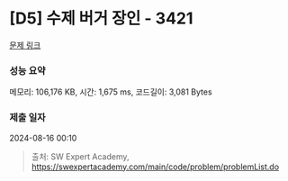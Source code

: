 # [D5] 수제 버거 장인 - 3421 

[문제 링크](https://swexpertacademy.com/main/code/problem/problemDetail.do?contestProbId=AWErcQmKy6kDFAXi) 

### 성능 요약

메모리: 106,176 KB, 시간: 1,675 ms, 코드길이: 3,081 Bytes

### 제출 일자

2024-08-16 00:10



> 출처: SW Expert Academy, https://swexpertacademy.com/main/code/problem/problemList.do